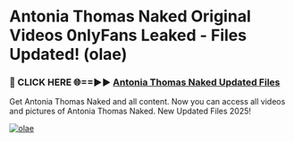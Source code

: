 # Antonia Thomas Naked Original Videos 0nlyFans Leaked - Files Updated! (olae)

<h3>🔴 CLICK HERE 🌐==►► <a href="https://tinyurl.com/yckcrads" rel="nofollow">Antonia Thomas Naked Updated Files</a></h3>

Get Antonia Thomas Naked and all content. Now you can access all videos and pictures of Antonia Thomas Naked. New Updated Files 2025!

[![olae](https://i.imgur.com/hpKpOFt.gif)](https://tinyurl.com/yckcrads)
